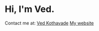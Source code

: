 # Hi, I'm Ved.
Contact me at: [Ved Kothavade](mailto:ved@kothavade.com?subject=[GitHub])
[My website](https://ved.kothavade.com)
